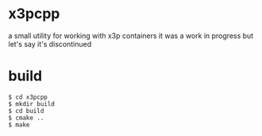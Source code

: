 # x3pcpp

a small utility for working with x3p containers
it was a work in progress but let's say it's discontinued

# build

```
$ cd x3pcpp
$ mkdir build
$ cd build
$ cmake ..
$ make
```
